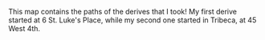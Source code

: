 This map contains the paths of the derives that I took! My first derive started at 6 St. Luke's Place, while my second one started in Tribeca, at 45 West 4th.
